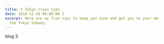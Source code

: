 ```yaml
---
title: 5 Tokyo train tips
date: 2018-12-10 00:00:00 Z
excerpt: Here are my five tips to keep you sane and get you to your destination on
  the Tokyo Subway.
---
```


blog 3